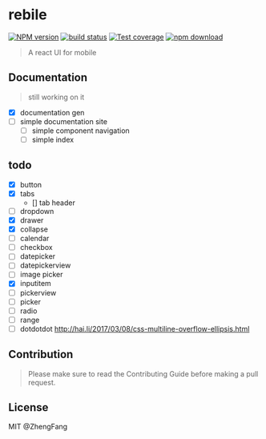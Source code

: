 # rebile

[![NPM version][npm-image]][npm-url]
[![build status][travis-image]][travis-url]
[![Test coverage][coveralls-image]][coveralls-url]
[![npm download][download-image]][download-url]

[npm-image]: https://img.shields.io/npm/v/rebile.svg?style=flat-square
[npm-url]: https://npmjs.org/package/rebile
[travis-image]: https://img.shields.io/travis/Foveluy/rebile.svg?style=flat-square
[travis-url]: https://travis-ci.org/Foveluy/rebile
[coveralls-image]: https://img.shields.io/coveralls/Foveluy/rebile.svg?style=flat-square
[coveralls-url]: https://coveralls.io/r/Foveluy/rebile?branch=master
[david-image]: https://img.shields.io/david/Foveluy/rebile.svg?style=flat-square
[david-url]: https://david-dm.org/Foveluy/rebile
[node-image]: https://img.shields.io/badge/node.js-%3E=_8.0-green.svg?style=flat-square
[node-url]: http://nodejs.org/download/
[download-image]: https://img.shields.io/npm/dm/rebile.svg?style=flat-square
[download-url]: https://npmjs.org/package/rebile

> A react UI for mobile

## Documentation

> still working on it

- [x] documentation gen
- [ ] simple documentation site
  - [ ] simple component navigation
  - [ ] simple index

## todo

- [x] button
- [x] tabs
  - [] tab header
- [ ] dropdown
- [x] drawer
- [x] collapse
- [ ] calendar
- [ ] checkbox
- [ ] datepicker
- [ ] datepickerview
- [ ] image picker
- [x] inputitem
- [ ] pickerview
- [ ] picker
- [ ] radio
- [ ] range
- [ ] dotdotdot http://hai.li/2017/03/08/css-multiline-overflow-ellipsis.html

## Contribution

> Please make sure to read the Contributing Guide before making a pull request.

## License

MIT @ZhengFang
